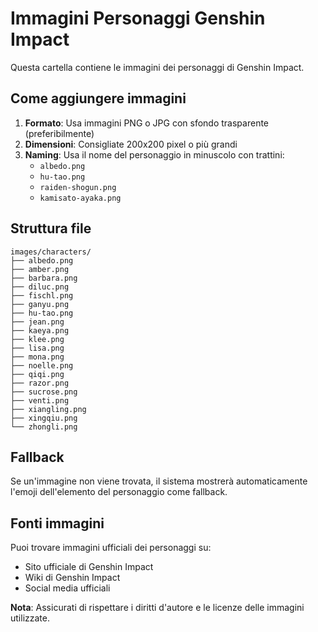 # Immagini Personaggi Genshin Impact

Questa cartella contiene le immagini dei personaggi di Genshin Impact.

## Come aggiungere immagini

1. **Formato**: Usa immagini PNG o JPG con sfondo trasparente (preferibilmente)
2. **Dimensioni**: Consigliate 200x200 pixel o più grandi
3. **Naming**: Usa il nome del personaggio in minuscolo con trattini:
   - `albedo.png`
   - `hu-tao.png`
   - `raiden-shogun.png`
   - `kamisato-ayaka.png`

## Struttura file

```
images/characters/
├── albedo.png
├── amber.png
├── barbara.png
├── diluc.png
├── fischl.png
├── ganyu.png
├── hu-tao.png
├── jean.png
├── kaeya.png
├── klee.png
├── lisa.png
├── mona.png
├── noelle.png
├── qiqi.png
├── razor.png
├── sucrose.png
├── venti.png
├── xiangling.png
├── xingqiu.png
└── zhongli.png
```

## Fallback

Se un'immagine non viene trovata, il sistema mostrerà automaticamente l'emoji dell'elemento del personaggio come fallback.

## Fonti immagini

Puoi trovare immagini ufficiali dei personaggi su:

- Sito ufficiale di Genshin Impact
- Wiki di Genshin Impact
- Social media ufficiali

**Nota**: Assicurati di rispettare i diritti d'autore e le licenze delle immagini utilizzate.
